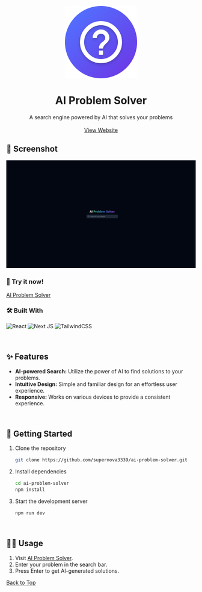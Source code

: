 <a name="readme-top"></a>

<!-- PROJECT LOGO -->
<!--suppress HtmlDeprecatedAttribute -->
<div align="center">
<img src="public/icon-192.png" alt="AI Problem Solver Logo">
  <h1 align="center">AI Problem Solver</h1>

  <p align="center">
    A search engine powered by AI that solves your problems
    <br />
    <br />
    <a href="https://aiproblemsolver.vercel.app">View Website</a>
  </p>
</div>

<!-- Preview -->
## 📸 Screenshot
![img.png](img.png)

### 🚀 Try it now!

[AI Problem Solver](https://aiproblemsolver.vercel.app)

### 🛠️ Built With

![React](https://img.shields.io/badge/react-%2320232a.svg?style=for-the-badge&logo=react&logoColor=%2361DAFB)
![Next JS](https://img.shields.io/badge/Next-black?style=for-the-badge&logo=next.js&logoColor=white)
![TailwindCSS](https://img.shields.io/badge/tailwindcss-%2338B2AC.svg?style=for-the-badge&logo=tailwind-css&logoColor=white)

<br />

<!-- Features -->
## ✨ Features

- **AI-powered Search:** Utilize the power of AI to find solutions to your problems.
- **Intuitive Design:** Simple and familiar design for an effortless user experience.
- **Responsive:** Works on various devices to provide a consistent experience.

<br />

<!-- Getting Started -->
## 🚀 Getting Started

1. Clone the repository
   ```sh
   git clone https://github.com/supernova3339/ai-problem-solver.git
   ```
2. Install dependencies
   ```sh
   cd ai-problem-solver
   npm install
   ```
3. Start the development server
   ```sh
   npm run dev
   ```

<br />

<!-- Usage -->
## 🧑‍💻 Usage

1. Visit [AI Problem Solver](https://aiproblemsolver.vercel.app/).
2. Enter your problem in the search bar.
3. Press Enter to get AI-generated solutions.

<a href="#readme-top">Back to Top</a>